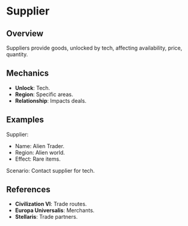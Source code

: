 # Supplier

## Overview
Suppliers provide goods, unlocked by tech, affecting availability, price, quantity.

## Mechanics
- **Unlock**: Tech.
- **Region**: Specific areas.
- **Relationship**: Impacts deals.

## Examples

Supplier:
- Name: Alien Trader.
- Region: Alien world.
- Effect: Rare items.

Scenario: Contact supplier for tech.

## References
- **Civilization VI**: Trade routes.
- **Europa Universalis**: Merchants.
- **Stellaris**: Trade partners.